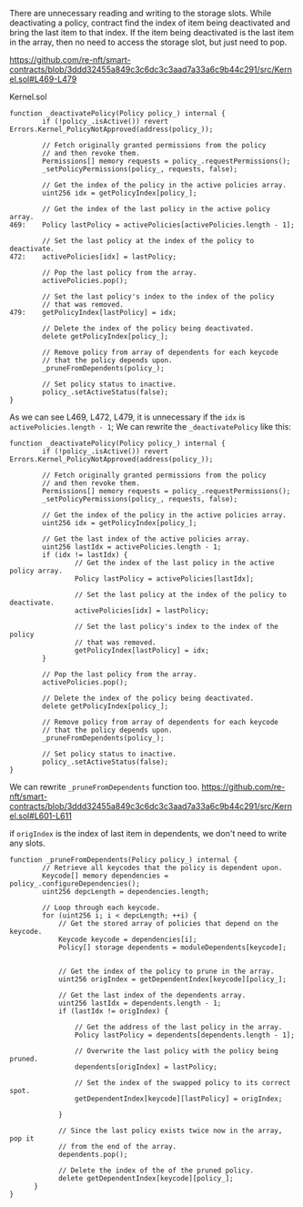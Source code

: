 There are unnecessary reading and writing to the storage slots.
While deactivating a policy, contract find the index of item being deactivated and bring the last item to that index.
If the item being deactivated is the last item in the array, then no need to access the storage slot, but just need to pop.

https://github.com/re-nft/smart-contracts/blob/3ddd32455a849c3c6dc3c3aad7a33a6c9b44c291/src/Kernel.sol#L469-L479

Kernel.sol
```
function _deactivatePolicy(Policy policy_) internal {
        if (!policy_.isActive()) revert Errors.Kernel_PolicyNotApproved(address(policy_));

        // Fetch originally granted permissions from the policy
        // and then revoke them.
        Permissions[] memory requests = policy_.requestPermissions();
        _setPolicyPermissions(policy_, requests, false);

        // Get the index of the policy in the active policies array.
        uint256 idx = getPolicyIndex[policy_];

        // Get the index of the last policy in the active policy array.
469:    Policy lastPolicy = activePolicies[activePolicies.length - 1];

        // Set the last policy at the index of the policy to deactivate.
472:    activePolicies[idx] = lastPolicy;

        // Pop the last policy from the array.
        activePolicies.pop();

        // Set the last policy's index to the index of the policy
        // that was removed.
479:    getPolicyIndex[lastPolicy] = idx;

        // Delete the index of the policy being deactivated.
        delete getPolicyIndex[policy_];

        // Remove policy from array of dependents for each keycode
        // that the policy depends upon.
        _pruneFromDependents(policy_);

        // Set policy status to inactive.
        policy_.setActiveStatus(false);
}
```

As we can see L469, L472, L479, it is unnecessary if the `idx` is `activePolicies.length - 1`;
We can rewrite the `_deactivatePolicy` like this:

```
function _deactivatePolicy(Policy policy_) internal {
        if (!policy_.isActive()) revert Errors.Kernel_PolicyNotApproved(address(policy_));

        // Fetch originally granted permissions from the policy
        // and then revoke them.
        Permissions[] memory requests = policy_.requestPermissions();
        _setPolicyPermissions(policy_, requests, false);

        // Get the index of the policy in the active policies array.
        uint256 idx = getPolicyIndex[policy_];

        // Get the last index of the active policies array.
        uint256 lastIdx = activePolicies.length - 1;
        if (idx != lastIdx) {
                // Get the index of the last policy in the active policy array.
                Policy lastPolicy = activePolicies[lastIdx];

                // Set the last policy at the index of the policy to deactivate.
                activePolicies[idx] = lastPolicy;

                // Set the last policy's index to the index of the policy
                // that was removed.
                getPolicyIndex[lastPolicy] = idx;
        }

        // Pop the last policy from the array.
        activePolicies.pop();

        // Delete the index of the policy being deactivated.
        delete getPolicyIndex[policy_];

        // Remove policy from array of dependents for each keycode
        // that the policy depends upon.
        _pruneFromDependents(policy_);

        // Set policy status to inactive.
        policy_.setActiveStatus(false);
}
```

We can rewrite `_pruneFromDependents` function too.
https://github.com/re-nft/smart-contracts/blob/3ddd32455a849c3c6dc3c3aad7a33a6c9b44c291/src/Kernel.sol#L601-L611

if `origIndex` is the index of last item in dependents, we don't need to write any slots.

```
function _pruneFromDependents(Policy policy_) internal {
        // Retrieve all keycodes that the policy is dependent upon.
        Keycode[] memory dependencies = policy_.configureDependencies();
        uint256 depcLength = dependencies.length;

        // Loop through each keycode.
        for (uint256 i; i < depcLength; ++i) {
            // Get the stored array of policies that depend on the keycode.
            Keycode keycode = dependencies[i];
            Policy[] storage dependents = moduleDependents[keycode];

            
            // Get the index of the policy to prune in the array.
            uint256 origIndex = getDependentIndex[keycode][policy_];

            // Get the last index of the dependents array.
            uint256 lastIdx = dependents.length - 1;
            if (lastIdx != origIndex) {

                // Get the address of the last policy in the array.
                Policy lastPolicy = dependents[dependents.length - 1];

                // Overwrite the last policy with the policy being pruned.
                dependents[origIndex] = lastPolicy;
                
                // Set the index of the swapped policy to its correct spot.
                getDependentIndex[keycode][lastPolicy] = origIndex;

            }            

            // Since the last policy exists twice now in the array, pop it
            // from the end of the array.
            dependents.pop();
            
            // Delete the index of the of the pruned policy.
            delete getDependentIndex[keycode][policy_];
      }
}
```